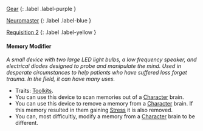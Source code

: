 
[Gear](Game/Gear-List)
{: .label .label-purple }

[Neuromaster](Game/Blocks/Neuromaster)
{: .label .label-blue }

[Requisition 2](Game/Deployment#Requisition)
{: .label .label-yellow }
#### Memory Modifier
*A small device with two large LED light bulbs, a low frequency speaker, and electrical diodes designed to probe and manipulate the mind. Used in desperate circumstances to help patients who have suffered loss forget trauma. In the field, it can have many uses.*
* Traits: [Toolkits](Game/Core/Gear#Toolkits).
* You can use this device to scan memories out of a [Character](Game/Core/Terminology#Character) brain.
* You can use this device to remove a memory from a [Character](Game/Core/Terminology#Character) brain. If this memory resulted in them gaining [Stress](Game/Stress) it is also removed.
* You can, most difficultly, modify a memory from a [Character](Game/Core/Terminology#Character) brain to be different.

